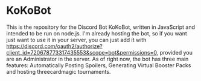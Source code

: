 # KoKoBot
This is the repository for the Discord Bot KoKoBot, written in JavaScript and intended to be run on node.js.
I'm already hosting the bot, so if you want just want to use it in your server, you can just add it with https://discord.com/oauth2/authorize?client_id=720678773317435553&scope=bot&permissions=0, provided you are an Administrator in the server.
As of right now, the bot has three main features: Automatically Posting Spoilers, Generating Virtual Booster Packs and hosting threecardmagic tournaments.
